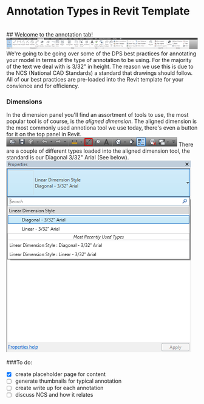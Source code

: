 # Annotation Types in Revit Template
<br> 
## Welcome to the annotation tab!
<br>
<img src="images/2-4/AnnotationTab.png">
<br>
We're going to be going over some of the DPS best practices for annotating your model in terms of the type of annotation to be using. For the majority of the text we deal with is 3/32" in height. The reason we use this is due to the NCS (National CAD Standards) a standard that drawings should follow. All of our best practices are pre-loaded into the Revit template for your convience and for efficiency. 

### Dimensions
In the dimension panel you'll find an assortment of tools to use, the most popular tool is of course, is the *aligned dimension*. The aligned dimension is the most commonly used annotiona tool we use today, there's even a button for it on the top panel in Revit. 
<img src="images/2-4/AlignedDimTOp.png"> There are a couple of different types loaded into the aligned dimension tool, the standard is our Diagonal 3/32" Arial (See below).
<img src="images/2-4/AlignedDimTypes.png"> 

###To do:

- [x] create placeholder page for content
- [ ] generate thumbnails for typical annotation
- [ ] create write up for each annotation
- [ ] discuss NCS and how it relates
